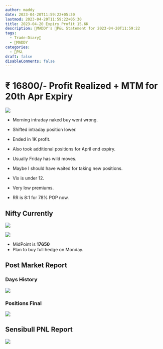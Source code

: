 ```yaml
---
author: maddy
date: 2023-04-20T11:59:22+05:30
lastmod: 2023-04-20T11:59:22+05:30
title: 2023-04-20 Expiry Profit 15.6K
description: 🧔MADDY's 💸P&L Statement for 2023-04-20T11:59:22
tags:
  - Trade-Diary📗
  - 🧔MADDY
categories:
  - 💸P&L
draft: false
disableComments: false
---
```


# ₹ 16800/- Profit Realized + MTM for 20th Apr Expiry

![](https://i.imgur.com/2TdZChg.png)

- Morning intraday naked buy went wrong.
- Shifted intraday position lower.
- Ended in 1K profit.
- Also took additional positions for April end expiry.

- Usually Friday has wild moves.
- Maybe I should have waited for taking new positions.
- Vix is under 12.
- Very low premiums.
- RR is 8:1 for 78% POP now.

## Nifty Currently

![](https://i.imgur.com/np2SJ8D.png)

![](https://i.imgur.com/ZcmkQ8S.png)

- MidPoint is **17650**
- Plan to buy full hedge on Monday.

## Post Market Report

### Days History

![](https://i.imgur.com/k9jOGRD.png)

### Positions Final

![](https://i.imgur.com/lEL1EAA.png)

## Sensibull PNL Report

![](https://i.imgur.com/3vhh94U.png)
